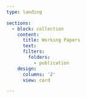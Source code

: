 ```yaml
---
type: landing

sections:
  - block: collection
    content:
      title: Working Papers
      text: 
      filters:
        folders:
          - publication  
    design:
      columns: '2'
      view: card     

---
```


